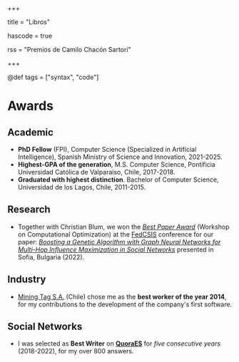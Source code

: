 +++

title = "Libros"

hascode = true

rss = "Premios de Camilo Chacón Sartori"

+++

@def tags = ["syntax", "code"]

# Awards

## Academic

* **PhD Fellow** (FPI), Computer Science (Specialized in Artificial Intelligence), Spanish Ministry of Science and Innovation, 2021-2025.
* **Highest-GPA of the generation**, M.S. Computer Science, Pontificia Universidad Católica de Valparaíso, Chile, 2017-2018.
* **Graduated with highest distinction**. Bachelor of Computer Science, Universidad de los Lagos, Chile, 2011-2015.

## Research

* Together with Christian Blum, we won the *[Best Paper Award](https://www.iiia.csic.es/en-us/news-events/page/?news_id=305)* (Workshop on Computational Optimization) at the [FedCSIS](https://fedcsis.org) conference for our paper: *[Boosting a Genetic Algorithm with Graph Neural Networks for Multi-Hop Influence Maximization in Social Networks](https://www.researchgate.net/publication/364080120_Boosting_a_Genetic_Algorithm_with_Graph_Neural_Networks_for_Multi-Hop_Influence_Maximization_in_Social_Networks)* presented in Sofia, Bulgaria (2022).

## Industry

* [Mining Tag S.A.](https://www.miningtag.com/en) (Chile) chose me as the **best worker of the year 2014**, for my contributions to the development of the company's first software.

## Social Networks

* I was selected as **Best Writer** on **[QuoraES](https://es.quora.com/profile/Camilo-Chac%C3%B3n-Sartori)** for *five consecutive years* (2018-2022), for my over 800 answers.

